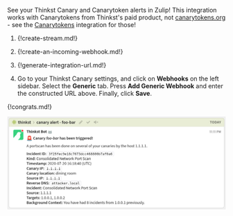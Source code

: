 See your Thinkst Canary and Canarytoken alerts in Zulip! This integration works with
Canarytokens from Thinkst's paid product, not [canarytokens.org][canarytokens] - see the
[Canarytokens](/integrations/doc/canarytoken) integration for those!

1. {!create-stream.md!}

1. {!create-an-incoming-webhook.md!}

1. {!generate-integration-url.md!}

1. Go to your Thinkst Canary settings, and click on **Webhooks** on
   the left sidebar. Select the **Generic** tab. Press
   **Add Generic Webhook** and enter the constructed URL above. Finally,
   click **Save**.

{!congrats.md!}

![](/static/images/integrations/thinkst/001.png)

[canarytokens]: https://canarytokens.org
